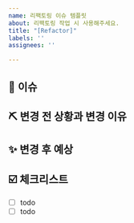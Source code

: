```yaml
---
name: 리팩토링 이슈 템플릿
about: 리팩토링 작업 시 사용해주세요.
title: "[Refactor]"
labels: ''
assignees: ''

---
```


## 📍 이슈
<!-- 이슈에 대한 내용을 간단히 적어주세요. -->
<!-- ex) 회원가입 기능 리팩토링 -->


## ⛏️ 변경 전 상황과 변경 이유
<!-- 변경전의 상황과 변경하려는 이유를 작성해주세요. -->


## ✨ 변경 후 예상
<!-- 변경후의 예상하는 구조를 작성해주세요. -->


## ☑️ 체크리스트
<!-- 이슈를 해결하는 데에 필요한 체크리스트가 있다면 작성해주세요. -->
- [ ] todo
- [ ] todo
